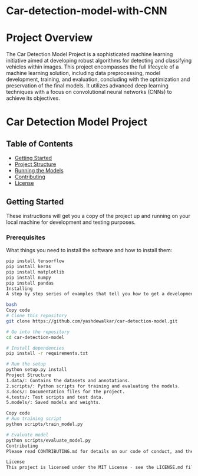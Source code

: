 # Car-detection-model-with-CNN
# Project Overview
The Car Detection Model Project is a sophisticated machine learning initiative aimed at developing robust algorithms for detecting and classifying vehicles within images. This project encompasses the full lifecycle of a machine learning solution, including data preprocessing, model development, training, and evaluation, concluding with the optimization and preservation of the final models. It utilizes advanced deep learning techniques with a focus on convolutional neural networks (CNNs) to achieve its objectives.
# Car Detection Model Project


## Table of Contents

- [Getting Started](#getting-started)
- [Project Structure](#project-structure)
- [Running the Models](#running-the-models)
- [Contributing](#contributing)
- [License](#license)

## Getting Started

These instructions will get you a copy of the project up and running on your local machine for development and testing purposes.

### Prerequisites

What things you need to install the software and how to install them:

```bash
pip install tensorflow
pip install keras
pip install matplotlib
pip install numpy
pip install pandas
Installing
A step by step series of examples that tell you how to get a development env running:

bash
Copy code
# Clone this repository
git clone https://github.com/yashdewalkar/car-detection-model.git

# Go into the repository
cd car-detection-model

# Install dependencies
pip install -r requirements.txt

# Run the setup
python setup.py install
Project Structure
1.data/: Contains the datasets and annotations.
2.scripts/: Python scripts for training and evaluating the models.
3.docs/: Documentation files for the project.
4.tests/: Test scripts and test data.
5.models/: Saved models and weights.

Copy code
# Run training script
python scripts/train_model.py

# Evaluate model
python scripts/evaluate_model.py
Contributing
Please read CONTRIBUTING.md for details on our code of conduct, and the process for submitting pull requests to us.

License
This project is licensed under the MIT License - see the LICENSE.md file for details.






